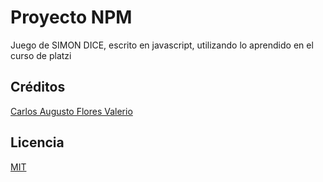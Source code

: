 # Proyecto NPM
Juego de SIMON DICE, escrito en javascript, utilizando lo aprendido en el curso de platzi

## Créditos
[Carlos Augusto Flores Valerio](https://github.com/carlitos-motumweb/)

## Licencia
[MIT](https://opensource.org/licenses/MIT)
